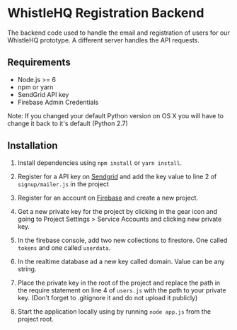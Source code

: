 # WhistleHQ Registration Backend

The backend code used to handle the email and registration of users for our WhistleHQ prototype. A different server handles the API requests.

## Requirements

- Node.js >= 6
- npm or yarn
- SendGrid API key
- Firebase Admin Credentials

Note: If you changed your default Python version on OS X you will have to change it back to it's default (Python 2.7)

## Installation

1. Install dependencies using `npm install` or `yarn install`.

2. Register for a API key on [Sendgrid](sendgrid.com) and add the key value to line 2 of `signup/mailer.js` in the project

3. Register for an account on [Firebase](https://firebase.google.com/) and create a new project.

4. Get a new private key for the project by clicking in the gear icon and going to Project Settings > Service Accounts and clicking new private key.

5. In the firebase console, add two new collections to firestore. One called `tokens` and one called `userdata`.

6. In the realtime database ad a new key called domain. Value can be any string.

7. Place the private key in the root of the project and replace the path in the require statement on line 4 of `users.js` with the path to your private key. (Don't forget to .gitignore it and do not upload it publicly)

8. Start the application locally using by running `node app.js` from the project root.
